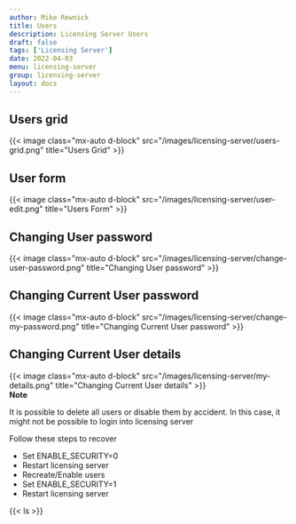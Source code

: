 ```yaml
---
author: Mike Rewnick
title: Users
description: Licensing Server Users
draft: false
tags: ['Licensing Server']
date: 2022-04-03
menu: licensing-server
group: licensing-server
layout: docs
---
```


## Users grid

{{< image class="mx-auto d-block"  src="/images/licensing-server/users-grid.png" title="Users Grid" >}}

## User form

{{< image class="mx-auto d-block"  src="/images/licensing-server/user-edit.png" title="Users Form" >}}

## Changing User password

{{< image class="mx-auto d-block"  src="/images/licensing-server/change-user-password.png" title="Changing User password" >}}

## Changing Current User password

{{< image class="mx-auto d-block"  src="/images/licensing-server/change-my-password.png" title="Changing Current User password" >}}

## Changing Current User details

{{< image class="mx-auto d-block"  src="/images/licensing-server/my-details.png" title="Changing Current User details" >}}
\
**Note**

It is possible to delete all users or disable them by accident. In this case, it might not be possible to login into licensing server

Follow these steps to recover

- Set ENABLE_SECURITY=0
- Restart licensing server
- Recreate/Enable users
- Set ENABLE_SECURITY=1
- Restart licensing server

{{< ls >}}
